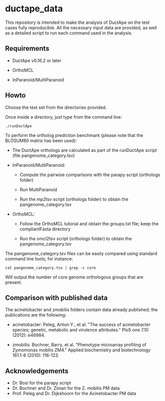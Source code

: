 ductape_data
============

This repository is intended to make the analysis of DuctApe on the test cases fully reproducible.
All the necessary input data are provided, as well as a detailed script to run each command used in the analysis.

Requirements
------------

* DuctApe v0.16.2 or later

* OrthoMCL

* InParanoid/MultiParanoid

Howto
-----

Choose the test set from the directories provided.

Once inside a directory, just type from the command line:

    ./runDuctApe

To perform the ortholog prediction benchmark (please note that the BLOSUM80 matrix has been used):

* The DuctApe orthologs are calculated as part of the runDuctApe script (file pangenome_category.tsv)

* InParanoid/MultiParanoid:
	
	* Compute the pairwise comparisons with the parapy script (orthologs folder)

	* Run MultiParanoid

	* Run the mp2tsv script (orthologs folder) to obtain the pangenome_category.tsv

* OrthoMCL:

	* Follow the OrthoMCL tutorial and obtain the groups.txt file; keep the compliantFasta directory

	* Run the omcl2tsv script (orthologs folder) to obtain the pangenome_category.tsv

The pangenome_category.tsv files can be easily compared using standard command line tools; for instance:

	cat pangenome_category.tsv | grep -c core

Will output the number of core genome orthologous groups that are present.

Comparison with published data
------------------------------

The acinetobacter and zmobilis folders contain data already published; the publications are the following:

* acinetobacter: Peleg, Anton Y., et al. "The success of acinetobacter species; genetic, metabolic and virulence attributes." PloS one 7.10 (2012): e46984.

* zmobilis: Bochner, Barry, et al. "Phenotype microarray profiling of Zymomonas mobilis ZM4." Applied biochemistry and biotechnology 161.1-8 (2010): 116-123.

Acknowledgements
----------------

* Dr. Bosi for the parapy script
* Dr. Bochner and Dr. Ziman for the Z. mobilis PM data
* Prof. Peleg and Dr. Dijkshoorn for the Acinetobacter PM data

